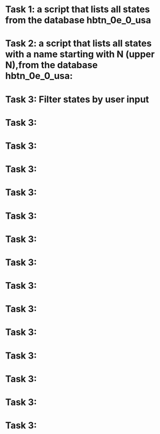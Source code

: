 # Task 1: a script that lists all states from the database hbtn_0e_0_usa
# Task 2: a script that lists all states with a name starting with N (upper N),from the database hbtn_0e_0_usa:
# Task 3: Filter states by user input
# Task 3:
# Task 3:
# Task 3:
# Task 3:
# Task 3:
# Task 3:
# Task 3:
# Task 3:
# Task 3:
# Task 3:
# Task 3:
# Task 3:
# Task 3:
# Task 3: